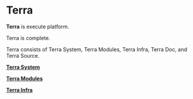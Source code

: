 # **Terra**

**Terra** is execute platform.


Terra is complete.


Terra consists of Terra System, Terra Modules, Terra Infra, Terra Doc, and Terra Source.



[**Terra System**](TerraSystem/a.md)



[**Terra Modules**](TerraModules/a.md)



[**Terra Infra**](TerraInfra/a.md)